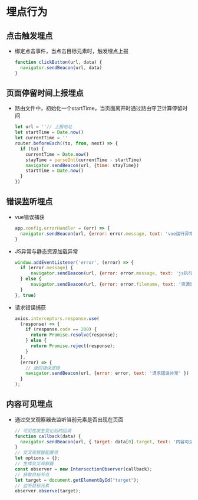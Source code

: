 # 埋点行为

## 点击触发埋点

+ 绑定点击事件，当点击目标元素时，触发埋点上报

  ```js
  function clickButton(url, data) {
    navigator.sendBeacon(url, data)
  }
  ```

## 页面停留时间上报埋点

+ 路由文件中，初始化一个startTime，当页面离开时通过路由守卫计算停留时间

  ```js
  let url = ''// 上报地址
  let startTime = Date.now()
  let currentTime = ''
  router.beforeEach((to, from, next) => {
    if (to) {
      currentTime = Date.now()
      stayTime = parseInt(currentTime - startTime)
      navigator.sendBeacon(url, {time: stayTime})
      startTime = Date.now()
    }
  })
  ```

## 错误监听埋点

+ vue错误捕获

  ```js
  app.config.errorHandler = (err) => {
    navigator.sendBeacon(url, {error: error.message, text: 'vue运行异常' })
  }
  ```

+ JS异常与静态资源加载异常

  ```js
  window.addEventListener('error', (error) => {
    if (error.message) {
        navigator.sendBeacon(url, {error: error.message, text: 'js执行异常' })
    } else {
        navigator.sendBeacon(url, {error: error.filename, text: '资源加载异常' })
    }
  }, true)
  ```

+ 请求错误捕获

  ```js
  axios.interceptors.response.use(
    (response) => {
      if (response.code == 200) {
        return Promise.resolve(response);
      } else {
        return Promise.reject(response);
      }
    },
    (error) => {
      // 返回错误逻辑
      navigator.sendBeacon(url, {error: error, text: '请求错误异常' })
    }
  );
  ```

## 内容可见埋点

+ 通过交叉观察器去监听当前元素是否出现在页面

  ```js
  // 可见性发生变化后的回调
  function callback(data) {
    navigator.sendBeacon(url, { target: data[0].target, text: '内容可见' })
  }
  // 交叉观察器配置项
  let options = {};
  // 生成交叉观察器
  const observer = new IntersectionObserver(callback);
  // 获取目标节点
  let target = document.getElementById("target");
  // 监听目标元素
  observer.observe(target);
  ```
